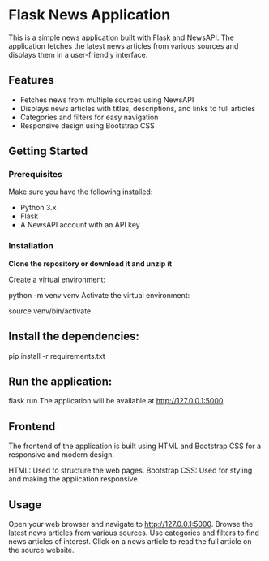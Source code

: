 # Flask News Application

This is a simple news application built with Flask and NewsAPI. The application fetches the latest news articles from various sources and displays them in a user-friendly interface.

## Features

- Fetches news from multiple sources using NewsAPI
- Displays news articles with titles, descriptions, and links to full articles
- Categories and filters for easy navigation
- Responsive design using Bootstrap CSS

## Getting Started

### Prerequisites

Make sure you have the following installed:

- Python 3.x
- Flask
- A NewsAPI account with an API key

### Installation

 **Clone the repository or download it and unzip it**
 
 Create a virtual environment:

   python -m venv venv
   Activate the virtual environment:

   source venv/bin/activate

## Install the dependencies:

  pip install -r requirements.txt

## Run the application:

  flask run
  The application will be available at http://127.0.0.1:5000.

## Frontend
  The frontend of the application is built using HTML and Bootstrap CSS for a responsive and modern design.

  HTML: Used to structure the web pages.
  Bootstrap CSS: Used for styling and making the application responsive.

## Usage
  Open your web browser and navigate to http://127.0.0.1:5000.
  Browse the latest news articles from various sources.
  Use categories and filters to find news articles of interest.
  Click on a news article to read the full article on the source website.

  
